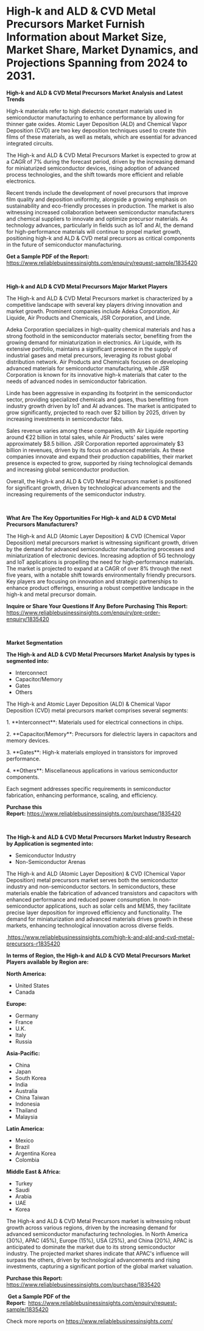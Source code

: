 <p><h1>High-k and ALD & CVD Metal Precursors Market Furnish Information about Market Size, Market Share, Market Dynamics, and Projections Spanning from 2024 to 2031.</h1></p><p><strong>High-k and ALD & CVD Metal Precursors Market Analysis and Latest Trends</strong></p>
<p><p>High-k materials refer to high dielectric constant materials used in semiconductor manufacturing to enhance performance by allowing for thinner gate oxides. Atomic Layer Deposition (ALD) and Chemical Vapor Deposition (CVD) are two key deposition techniques used to create thin films of these materials, as well as metals, which are essential for advanced integrated circuits. </p><p>The High-k and ALD & CVD Metal Precursors Market is expected to grow at a CAGR of 7% during the forecast period, driven by the increasing demand for miniaturized semiconductor devices, rising adoption of advanced process technologies, and the shift towards more efficient and reliable electronics. </p><p>Recent trends include the development of novel precursors that improve film quality and deposition uniformity, alongside a growing emphasis on sustainability and eco-friendly processes in production. The market is also witnessing increased collaboration between semiconductor manufacturers and chemical suppliers to innovate and optimize precursor materials. As technology advances, particularly in fields such as IoT and AI, the demand for high-performance materials will continue to propel market growth, positioning high-k and ALD & CVD metal precursors as critical components in the future of semiconductor manufacturing.</p></p>
<p><strong>Get a Sample PDF of the Report:&nbsp;</strong> <a href="https://www.reliablebusinessinsights.com/enquiry/request-sample/1835420?utm_campaign=1877&utm_medium=2&utm_source=Github&utm_content=ia&utm_term=31122024&utm_id=high-k-and-ald-cvd-metal-precursors">https://www.reliablebusinessinsights.com/enquiry/request-sample/1835420</a></p>
<p>&nbsp;</p>
<p><strong>High-k and ALD & CVD Metal Precursors Major Market Players</strong></p>
<p><p>The High-k and ALD & CVD Metal Precursors market is characterized by a competitive landscape with several key players driving innovation and market growth. Prominent companies include Adeka Corporation, Air Liquide, Air Products and Chemicals, JSR Corporation, and Linde.</p><p>Adeka Corporation specializes in high-quality chemical materials and has a strong foothold in the semiconductor materials sector, benefiting from the growing demand for miniaturization in electronics. Air Liquide, with its extensive portfolio, maintains a significant presence in the supply of industrial gases and metal precursors, leveraging its robust global distribution network. Air Products and Chemicals focuses on developing advanced materials for semiconductor manufacturing, while JSR Corporation is known for its innovative high-k materials that cater to the needs of advanced nodes in semiconductor fabrication.</p><p>Linde has been aggressive in expanding its footprint in the semiconductor sector, providing specialized chemicals and gases, thus benefitting from industry growth driven by IoT and AI advances. The market is anticipated to grow significantly, projected to reach over $2 billion by 2025, driven by increasing investments in semiconductor fabs.</p><p>Sales revenue varies among these companies, with Air Liquide reporting around €22 billion in total sales, while Air Products' sales were approximately $8.5 billion. JSR Corporation reported approximately $3 billion in revenues, driven by its focus on advanced materials. As these companies innovate and expand their production capabilities, their market presence is expected to grow, supported by rising technological demands and increasing global semiconductor production. </p><p>Overall, the High-k and ALD & CVD Metal Precursors market is positioned for significant growth, driven by technological advancements and the increasing requirements of the semiconductor industry.</p></p>
<p>&nbsp;</p>
<p><strong>What Are The Key Opportunities For High-k and ALD & CVD Metal Precursors Manufacturers?</strong></p>
<p><p>The High-k and ALD (Atomic Layer Deposition) & CVD (Chemical Vapor Deposition) metal precursors market is witnessing significant growth, driven by the demand for advanced semiconductor manufacturing processes and miniaturization of electronic devices. Increasing adoption of 5G technology and IoT applications is propelling the need for high-performance materials. The market is projected to expand at a CAGR of over 8% through the next five years, with a notable shift towards environmentally friendly precursors. Key players are focusing on innovation and strategic partnerships to enhance product offerings, ensuring a robust competitive landscape in the high-k and metal precursor domain.</p></p>
<p><strong>Inquire or Share Your Questions If Any Before Purchasing This Report:</strong> <a href="https://www.reliablebusinessinsights.com/enquiry/pre-order-enquiry/1835420?utm_campaign=1877&utm_medium=2&utm_source=Github&utm_content=ia&utm_term=31122024&utm_id=high-k-and-ald-cvd-metal-precursors">https://www.reliablebusinessinsights.com/enquiry/pre-order-enquiry/1835420</a></p>
<p>&nbsp;</p>
<p><strong>Market Segmentation</strong></p>
<p><strong>The High-k and ALD & CVD Metal Precursors Market Analysis by types is segmented into:</strong></p>
<p><ul><li>Interconnect</li><li>Capacitor/Memory</li><li>Gates</li><li>Others</li></ul></p>
<p><p>The High-k and Atomic Layer Deposition (ALD) & Chemical Vapor Deposition (CVD) metal precursors market comprises several segments: </p><p>1. **Interconnect**: Materials used for electrical connections in chips.</p><p>2. **Capacitor/Memory**: Precursors for dielectric layers in capacitors and memory devices.</p><p>3. **Gates**: High-k materials employed in transistors for improved performance.</p><p>4. **Others**: Miscellaneous applications in various semiconductor components. </p><p>Each segment addresses specific requirements in semiconductor fabrication, enhancing performance, scaling, and efficiency.</p></p>
<p><strong>Purchase this Report:&nbsp;</strong><a href="https://www.reliablebusinessinsights.com/purchase/1835420?utm_campaign=1877&utm_medium=2&utm_source=Github&utm_content=ia&utm_term=31122024&utm_id=high-k-and-ald-cvd-metal-precursors">https://www.reliablebusinessinsights.com/purchase/1835420</a></p>
<p>&nbsp;</p>
<p><strong>The High-k and ALD & CVD Metal Precursors Market Industry Research by Application is segmented into:</strong></p>
<p><ul><li>Semiconductor Industry</li><li>Non-Semiconductor Arenas</li></ul></p>
<p><p>The High-k and ALD (Atomic Layer Deposition) & CVD (Chemical Vapor Deposition) metal precursors market serves both the semiconductor industry and non-semiconductor sectors. In semiconductors, these materials enable the fabrication of advanced transistors and capacitors with enhanced performance and reduced power consumption. In non-semiconductor applications, such as solar cells and MEMS, they facilitate precise layer deposition for improved efficiency and functionality. The demand for miniaturization and advanced materials drives growth in these markets, enhancing technological innovation across diverse fields.</p></p>
<p><a href="https://www.reliablebusinessinsights.com/high-k-and-ald-and-cvd-metal-precursors-r1835420?utm_campaign=1877&utm_medium=2&utm_source=Github&utm_content=ia&utm_term=31122024&utm_id=high-k-and-ald-cvd-metal-precursors">&nbsp;https://www.reliablebusinessinsights.com/high-k-and-ald-and-cvd-metal-precursors-r1835420</a></p>
<p><strong>In terms of Region, the High-k and ALD & CVD Metal Precursors Market Players available by Region are:</strong></p>
<p>
    <p> <strong> North America: </strong>
        <ul>
            <li>United States</li>
            <li>Canada</li>
        </ul>
        </p> 
    <p> <strong> Europe: </strong>
        <ul>
            <li>Germany</li>
            <li>France</li>
            <li>U.K.</li>
            <li>Italy</li>
            <li>Russia</li>
        </ul>
        </p> 
    <p> <strong> Asia-Pacific: </strong>
        <ul>
            <li>China</li>
            <li>Japan</li>
            <li>South Korea</li>
            <li>India</li>
            <li>Australia</li>
            <li>China Taiwan</li>
            <li>Indonesia</li>
            <li>Thailand</li>
            <li>Malaysia</li>
        </ul>
        </p> 
    <p> <strong> Latin America: </strong>
        <ul>
            <li>Mexico</li>
            <li>Brazil</li>
            <li>Argentina Korea</li>
            <li>Colombia</li>
        </ul>
        </p> 
    <p> <strong> Middle East & Africa: </strong>
        <ul>
            <li>Turkey</li>
            <li>Saudi</li>
            <li>Arabia</li>
            <li>UAE</li>
            <li>Korea</li>
        </ul>
    </p>
    </p>
<p><p>The High-k and ALD & CVD Metal Precursors market is witnessing robust growth across various regions, driven by the increasing demand for advanced semiconductor manufacturing technologies. In North America (30%), APAC (45%), Europe (15%), USA (25%), and China (20%), APAC is anticipated to dominate the market due to its strong semiconductor industry. The projected market shares indicate that APAC's influence will surpass the others, driven by technological advancements and rising investments, capturing a significant portion of the global market valuation.</p></p>
<p><strong>Purchase this Report: </strong><a href="https://www.reliablebusinessinsights.com/purchase/1835420?utm_campaign=1877&utm_medium=2&utm_source=Github&utm_content=ia&utm_term=31122024&utm_id=high-k-and-ald-cvd-metal-precursors">https://www.reliablebusinessinsights.com/purchase/1835420</a></p>
<p>&nbsp;<strong>Get a Sample PDF of the Report:&nbsp;&nbsp;</strong><a href="https://www.reliablebusinessinsights.com/enquiry/request-sample/1835420?utm_campaign=1877&utm_medium=2&utm_source=Github&utm_content=ia&utm_term=31122024&utm_id=high-k-and-ald-cvd-metal-precursors">https://www.reliablebusinessinsights.com/enquiry/request-sample/1835420</a></p>
<p><strong></strong></p>
<p>Check more reports on <a href="https://www.reliablebusinessinsights.com/?utm_campaign=1877&utm_medium=2&utm_source=Github&utm_content=ia&utm_term=31122024&utm_id=high-k-and-ald-cvd-metal-precursors">https://www.reliablebusinessinsights.com/</a></p>
